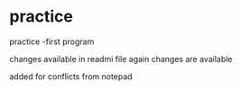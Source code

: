 # practice

practice -first program


changes available in readmi file
again changes are available

added for conflicts from notepad